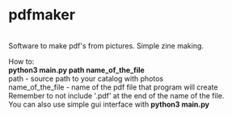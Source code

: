 # pdfmaker
<br>Software to make pdf's from pictures. Simple zine making.<br>

How to:<br>
<b>python3 main.py path name_of_the_file</b> <br>
path - source path to your catalog with photos<br>
name_of_the_file - name of the pdf file that program will create<br>
Remember to not include '.pdf' at the end of the name of the file.<br>
You can also use simple gui interface with <b>python3 main.py</b>
